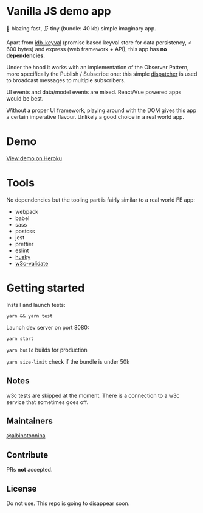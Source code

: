 # Vanilla JS demo app

🚀 blazing fast, 🗜 tiny (bundle: 40 kb) simple imaginary app.

Apart from [idb-keyval](https://github.com/jakearchibald/idb-keyval) (promise based keyval store for data persistency, < 600 bytes) and express (web framework + API), this app has **no dependencies**.

Under the hood it works with an implementation of the Observer Pattern, more specifically the Publish / Subscribe one:
this simple [dispatcher](src/utilities/Dispatcher.js) is used to broadcast messages to multiple subscribers.

UI events and data/model events are mixed. React/Vue powered apps would be best.

Without a proper UI framework, playing around with the DOM gives this app a certain imperative flavour. Unlikely a good choice in a real world app.

# Demo

[View demo on Heroku](https://vanilla-js-demo-app.herokuapp.com/)

# Tools

No dependencies but the tooling part is fairly similar to a real world FE app:

* webpack
* babel
* sass
* postcss
* jest
* prettier
* eslint
* [husky](https://github.com/typicode/husky)
* [w3c-validate](https://www.npmjs.com/package/w3c-validate)

# Getting started

Install and launch tests:

```
yarn && yarn test
```

Launch dev server on port 8080:

```
yarn start
```

`yarn build` builds for production

`yarn size-limit` check if the bundle is under 50k

## Notes

w3c tests are skipped at the moment. There is a connection to a w3c service that sometimes goes off.

## Maintainers

[@albinotonnina](https://github.com/albinotonnina)

## Contribute

PRs **not** accepted.

## License

Do not use. This repo is going to disappear soon.
